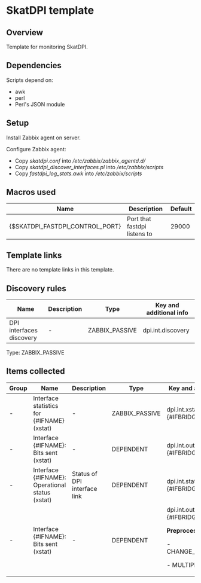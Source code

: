 # SkatDPI template

## Overview

Template for monitoring SkatDPI.

## Dependencies

Scripts depend on:
- awk
- perl
- Perl's JSON module

## Setup

Install Zabbix agent on server.

Configure Zabbix agent:
- Copy *skatdpi.conf* into */etc/zabbix/zabbix_agentd.d/*
- Copy *skatdpi_discover_interfaces.pl* into */etc/zabbix/scripts*
- Copy *fastdpi_log_stats.awk* into */etc/zabbix/scripts*

## Macros used

|Name|Description|Default|
|----|-----------|-------|
| {$SKATDPI_FASTDPI_CONTROL_PORT} | Port that fastdpi listens to | 29000 |

## Template links

There are no template links in this template.

## Discovery rules

|Name|Description|Type|Key and additional info|
|----|-----------|----|-----------------------|
| DPI interfaces discovery | - | ZABBIX_PASSIVE | dpi.int.discovery |
    
Type: ZABBIX_PASSIVE
  

## Items collected

|Group|Name|Description|Type|Key and additional info|
|-----|----|-----------|----|---------------------|
| - | Interface statistics for {#IFNAME} (xstat) | - | ZABBIX_PASSIVE | dpi.int.xstat[{#IFNAME},{#IFBRIDGE}] |
| - | Interface {#IFNAME}: Bits sent (xstat) | - | DEPENDENT | dpi.int.out[{#IFNAME},{#IFBRIDGE}] |
| - | Interface {#IFNAME}: Operational status (xstat) | Status of DPI interface link | DEPENDENT | dpi.int.status[{#IFNAME},{#IFBRIDGE}] |
| - | Interface {#IFNAME}: Bits sent (xstat) | - | DEPENDENT | dpi.int.out[{#IFNAME},{#IFBRIDGE}] <p>**Preprocessing**:</p><p>- CHANGE_PER_SECOND</p><p>- MULTIPLIER: `9`</p> | 

